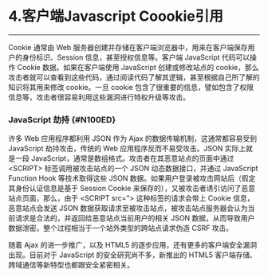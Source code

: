 # 4.客户端Javascript Coookie引用

---

Cookie 通常由 Web 服务器创建并存储在客户端浏览器中，用来在客户端保存用户的身份标识、Session 信息，甚至授权信息等。客户端 JavaScript 代码可以操作 Cookie 数据。如果在客户端使用 JavaScript 创建或修改站点的 cookie，那么攻击者就可以查看到这些代码，通过阅读代码了解其逻辑，甚至根据自己所了解的知识将其用来修改 cookie。一旦 cookie 包含了很重要的信息，譬如包含了权限信息等，攻击者很容易利用这些漏洞进行特权升级等攻击。

### JavaScript 劫持 {#N100ED}

许多 Web 应用程序都利用 JSON 作为 Ajax 的数据传输机制，这通常都容易受到 JavaScript 劫持攻击，传统的 Web 应用程序反而不易受攻击。JSON 实际上就是一段 JavaScript，通常是数组格式。攻击者在其恶意站点的页面中通过 &lt;SCRIPT&gt; 标签调用被攻击站点的一个 JSON 动态数据接口，并通过 JavaScript Function Hook 等技术取得这些 JSON 数据。如果用户登录被攻击网站后（假定其身份认证信息是基于 Session Cookie 来保存的），又被攻击者诱引访问了恶意站点页面，那么，由于 &lt;SCRIPT src="&gt; 这种标签的请求会带上 Cookie 信息，恶意站点会发送 JSON 数据获取请求至被攻击站点，被攻击站点服务器会认为当前请求是合法的，并返回给恶意站点当前用户的相关 JSON 数据，从而导致用户数据泄密。整个过程相当于一个站外类型的跨站点请求伪造 CSRF 攻击。

随着 Ajax 的进一步推广，以及 HTML5 的逐步应用，还有更多的客户端安全漏洞出现。目前对于 JavaScript 的安全研究尚不多，新推出的 HTML5 客户端存储、跨域通信等新特型也都跟安全紧密相关。






